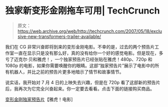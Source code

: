 # 独家新变形金刚拖车可用| TechCrunch

> 原文：<https://web.archive.org/web/http://techcrunch.com/2007/05/18/exclusive-new-transformers-trailer-available/>

我们在 CG 非常兴奋即将到来的变形金刚电影。不幸的是，过去的两个预告片工作室一直在显示只是没有那么好，真的没有给你一个好的感觉电影。但是现在，多亏了迈克尔·贝和雅虎！，一个独家预告片已经张贴在雅虎！480p、720p 和 1080p 的电影，如果你需要唤醒你的眼睛。这部“独家预告片”展示了电影中的所有机器人，并比之前的预告片更多地暗示了情节和故事情节。

说实话，我开始对 7 月 4 日的上映失去兴趣，但是在 720p 看了这部新的预告片后，我再次为它完全兴奋起来。你一定要去看看。点击下面的链接购买商品。

[变形金刚独家预告片](https://web.archive.org/web/20150919233658/http://us.rd.yahoo.com/movies/hdtrailers/paramount/transformers/480/?http://cosmos.bcst.yahoo.com/up/player/process/qtlHD.qtl?node_id=2737014&hdtype=480p)【雅虎！电影]